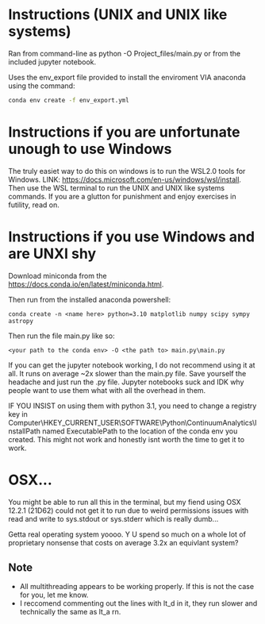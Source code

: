 # Instructions (UNIX and UNIX like systems)
Ran from command-line as python -O Project_files/main.py or from the included jupyter notebook.

Uses the env_export file provided to install the enviroment VIA anaconda using the command:

```BASH
conda env create -f env_export.yml
```

# Instructions if you are unfortunate unough to use Windows
The truly easiet way to do this on windows is to run the WSL2.0 tools for Windows. LINK: https://docs.microsoft.com/en-us/windows/wsl/install. Then use the WSL terminal to run the UNIX and UNIX like systems commands. If you are a glutton for punishment and enjoy exercises in futility, read on.

# Instructions if you use Windows and are UNXI shy

Download miniconda from the https://docs.conda.io/en/latest/miniconda.html.

Then run from the installed anaconda powershell:
```
conda create -n <name here> python=3.10 matplotlib numpy scipy sympy astropy
```

Then run the file main.py like so:
```
<your path to the conda env> -O <the path to> main.py\main.py
```      
      
If you can get the jupyter notebook working, I do not recommend using it at all. It runs on average ~2x slower than the main.py file. Save yourself the headache and just run the .py file. Jupyter notebooks suck and IDK why people want to use them what with all the overhead in them.

IF YOU INSIST on using them with python 3.1, you need to change a registry key in Computer\HKEY_CURRENT_USER\SOFTWARE\Python\ContinuumAnalytics\InstallPath named ExecutablePath to the location of the conda env you created. This might not work and honestly isnt worth the time to get it to work.

# OSX...
You might be able to run all this in the terminal, but my fiend using OSX 12.2.1 (21D62) could not get it to run due to weird permissions issues with read and write to sys.stdout or sys.stderr which is really dumb...

Getta real operating system yoooo. Y U spend so much on a whole lot of proprietary nonsense that costs on average 3.2x an equivlant system?

## Note
- All multithreading appears to be working properly. If this is not the case for you, let me know.
- I reccomend commenting out the lines with lt_d in it, they run slower and technically the same as lt_a rn.
